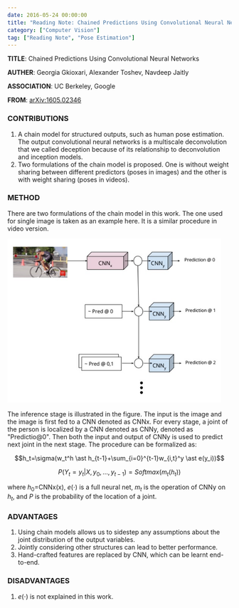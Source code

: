 ```yaml
---
date: 2016-05-24 00:00:00
title: "Reading Note: Chained Predictions Using Convolutional Neural Networks"
category: ["Computer Vision"]
tag: ["Reading Note", "Pose Estimation"]
---
```


**TITLE**: Chained Predictions Using Convolutional Neural Networks

**AUTHER**: Georgia Gkioxari, Alexander Toshev, Navdeep Jaitly

**ASSOCIATION**: UC Berkeley, Google

**FROM**: [arXiv:1605.02346](http://arxiv.org/abs/1605.02346)

### CONTRIBUTIONS ###

1. A chain model for structured outputs, such as human pose estimation. The output convolutional neural networks is a multiscale deconvolution that we called deception because of its relationship to deconvolution and inception models.
2. Two formulations of the chain model is proposed. One is without weight sharing between different predictors (poses in images) and the other is with weight sharing (poses in videos).

### METHOD ###

There are two formulations of the chain model in this work. The one used for single image is taken as an example here. It is a similar procedure in video version.

<img class="img-responsive center-block" src="https://raw.githubusercontent.com/joshua19881228/my_blogs/master/Computer_Vision/Reading_Note/figures/chainedPredictions.jpg" alt="" width="480"/>

The inference stage is illustrated in the figure. The input is the image and the image is first fed to a CNN denoted as CNNx. For every stage, a joint of the person is localized by a CNN denoted as CNNy, denoted as "Predictio@0". Then both the input and output of CNNy is used to predict next joint in the next stage. The procedure can be formalized as:

$$h_t=\sigma(w_t^h \ast h_{t-1}+\sum_{i=0}^{t-1}w_{i,t}^y \ast e(y_i))$$

$$P(Y_t=y_t|X,y_0,...,y_{t-1})=Softmax(m_t(h_t))$$

where $h_0$=CNNx(x), $e(\cdot)$ is a full neural net, $m_t$ is the operation of CNNy on $h_t$, and $P$ is the probability of the location of a joint.

### ADVANTAGES ###

1. Using chain models allows us to sidestep any assumptions about the joint distribution of the output variables.
2. Jointly considering other structures can lead to better performance.
3. Hand-crafted features are replaced by CNN, which can be learnt end-to-end.

### DISADVANTAGES ###

1. $e(\cdot)$ is not explained in this work.